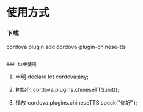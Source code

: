 # 使用方式


### 下载
cordova plugin add cordova-plugin-chinese-tts
```

### ts中使用

```
1. 申明
declare let cordova:any;

2. 初始化
cordova.plugins.chineseTTS.init();


3. 播放
cordova.plugins.chineseTTS.speak("你好");
```